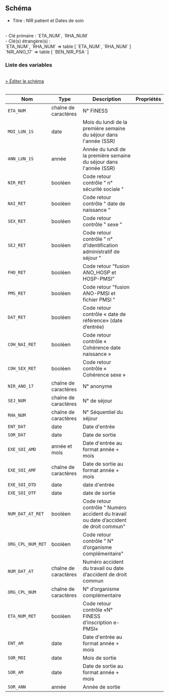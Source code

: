 ## Schéma

- Titre : NIR patient et Dates de soin
<br />
- Clé primaire : `ETA_NUM`, `RHA_NUM`
<br />
- Clé(s) étrangère(s) : <br />
`ETA_NUM`, `RHA_NUM` => table <PreviewPage text="T_SSRaaB" link="/tables/T_SSRaaB" /> [ `ETA_NUM`, `RHA_NUM` ]<br />
`NIR_ANO_17` => table <PreviewPage text="IR_BEN_R" link="/tables/IR_BEN_R" /> [ `BEN_NIR_PSA` ]<br />

### Liste des variables
<br />
<div>
    <a href="https://gitlab.com/healthdatahub/schema-snds/edit/master/schemas/PMSI/PMSI%20SSR/T_SSRaaC.json"  
    arget="_blank" rel="noopener noreferrer">> Éditer le schéma</a>
    <OutboundLink />
</div>
<br />

Nom|Type|Description|Propriétés
-|-|-|-
`ETA_NUM`|chaîne de caractères|N° FINESS||
`MOI_LUN_1S`|date|Mois du lundi de la première semaine du séjour dans l&#x27;année (SSR)||
`ANN_LUN_1S`|année|Année du lundi de la première semaine du séjour dans l&#x27;année (SSR)||
`NIR_RET`|booléen|Code retour contrôle &quot; n° sécurité sociale &quot;||
`NAI_RET`|booléen|Code retour contrôle &quot; date de naissance &quot;||
`SEX_RET`|booléen|Code retour contrôle &quot; sexe &quot;||
`SEJ_RET`|booléen|Code retour contrôle &quot; n° d’identification administratif de séjour &quot;||
`FHO_RET`|booléen|Code retour &quot;fusion ANO_HOSP et HOSP-PMSI&quot;||
`PMS_RET`|booléen|Code retour &quot;fusion ANO-PMSI et fichier PMSI &quot;||
`DAT_RET`|booléen|Code retour contrôle « date de référence» (date d’entrée)||
`COH_NAI_RET`|booléen|Code retour contrôle « Cohérence date naissance »||
`COH_SEX_RET`|booléen|Code retour contrôle « Cohérence sexe »||
`NIR_ANO_17`|chaîne de caractères|N° anonyme||
`SEJ_NUM`|chaîne de caractères|N° de séjour||
`RHA_NUM`|chaîne de caractères|N° Séquentiel du séjour||
`ENT_DAT`|date|Date d&#x27;entrée||
`SOR_DAT`|date|Date de sortie||
`EXE_SOI_AMD`|année et mois|Date d&#x27;entrée au format année + mois||
`EXE_SOI_AMF`|chaîne de caractères|Date de sortie au format année + mois||
`EXE_SOI_DTD`|date|date d&#x27;entrée||
`EXE_SOI_DTF`|date|date de sortie||
`NUM_DAT_AT_RET`|booléen|Code retour contrôle &quot; Numéro accident du travail ou date d’accident de droit commun&quot;||
`ORG_CPL_NUM_RET`|booléen|Code retour contrôle &quot; N° d’organisme complémentaire&quot;||
`NUM_DAT_AT`|chaîne de caractères|Numéro accident du travail ou date d’accident de droit commun||
`ORG_CPL_NUM`|chaîne de caractères|N° d’organisme complémentaire||
`ETA_NUM_RET`|booléen|Code retour contrôle «N° FINESS d’inscription e-PMSI«||
`ENT_AM`|date|Date d&#x27;entrée au format année + mois||
`SOR_MOI`|date|Mois de sortie||
`SOR_AM`|date|Date de sortie au format année + mois||
`SOR_ANN`|année|Année de sortie||

